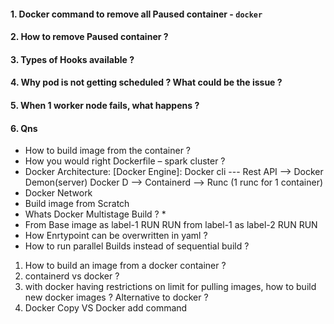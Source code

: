 
#### 1. Docker command to remove all Paused container - `docker `
#### 2. How to remove Paused container ?
#### 3. Types of Hooks available ?
#### 4. Why pod is not getting scheduled ? What could be the issue ?
#### 5. When 1 worker node fails, what happens ? 
#### 6. Qns
  * How to build image from the container ?
  * How you would right Dockerfile – spark cluster ?
  * Docker Architecture:
	[Docker Engine]: Docker cli --- Rest API --> Docker Demon(server) 
			Docker D --> Containerd --> Runc (1 runc for 1 container)  
  * Docker Network 
  * Build image from Scratch
  * Whats Docker Multistage Build ? 
    *  	
  * From Base image as label-1
		RUN 
		RUN 
	  from label-1 as label-2 
		RUN 
		RUN
  * How Enrtypoint can be overwritten in yaml ? 
  * How to run parallel Builds instead of sequential build ?
1. How to build an image from a docker container ?
2. containerd vs docker ?
3. with docker having restrictions on limit for pulling images, how to build new docker images ? Alternative to docker ?
4. Docker Copy VS Docker add command
